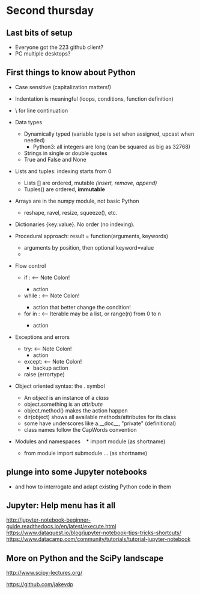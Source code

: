 # Second thursday

## Last bits of setup

  - Everyone got the 223 github client? 
  - PC multiple desktops? 

## First things to know about Python
  * Case sensitive (capitalization matters!)
  * Indentation is meaningful (loops, conditions, function definition)
  * \ for line continuation
  
  * Data types 
    * Dynamically typed (variable type is set when assigned, upcast when needed)
      * Python3: all integers are long (can be squared as big as 32768)
    * Strings in single or double quotes
    * True and False and None
  
  * Lists and tuples: indexing starts from 0 
    * Lists [] are ordered, mutable _(insert, remove, append)_
    * Tuples() are ordered, **immutable** 
    
  * Arrays are in the numpy module, not basic Python 
    * reshape, ravel, resize, squeeze(), etc. 
    
  * Dictionaries {key:value}. No order (no indexing).
  
  * Procedural approach: result = function(arguments, keywords)
    * arguments by position, then optional keyword=value 
    * 
    
  * Flow control
    * if <condition>:    <-- Note Colon!
        - action
    * while <condition>:   <-- Note Colon!
        - action that better change the condition!
    * for <item> in <iterable>:  <-- Iterable may be a list, or range(n) from 0 to n 
       - action  
  * Exceptions and errors 
    * try:    <-- Note Colon!
        - action
    * except:   <-- Note Colon!
      - backup action
    * raise (errortype) 

  * Object oriented syntax: the . symbol
    * An _object_ is an instance of a _class_
    * object.something is an _attribute_
    * object.method() makes the action happen 
    * dir(object) shows all available methods/attributes for its class
    * some have underscores like a.\_\_doc\_\_, "private" (definitional)
    * class names follow the CapWords convention
    
  * Modules and namespaces
    * import module (as shortname)
    * from module import submodule ... (as shortname)
  
## plunge into some Jupyter notebooks 
  - and how to interrogate and adapt existing Python code in them

## Jupyter: Help menu has it all

http://jupyter-notebook-beginner-guide.readthedocs.io/en/latest/execute.html
https://www.dataquest.io/blog/jupyter-notebook-tips-tricks-shortcuts/
https://www.datacamp.com/community/tutorials/tutorial-jupyter-notebook

## More on Python and the SciPy landscape

http://www.scipy-lectures.org/

https://github.com/jakevdp



